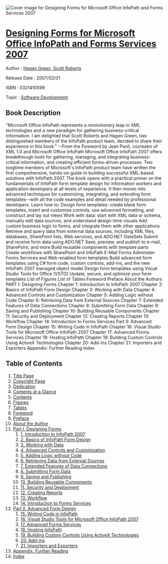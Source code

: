 ![Cover image for Designing Forms for Microsoft Office InfoPath and Forms Services 2007](https://imgdetail.ebookreading.net/cover/cover/software_development/EB0321410599.jpg)

[Designing Forms for Microsoft Office InfoPath and Forms Services 2007](https://ebookreading.net/view/book/Designing+Forms+for+Microsoft+Office+InfoPath+and+Forms+Services+2007-EB0321410599_1.html "Designing Forms for Microsoft Office InfoPath and Forms Services 2007")
====================================================================================================================

Author : [Hagen Green](https://ebookreading.net/search/author/Hagen+Green),[ Scott Roberts](https://ebookreading.net/search/author/+Scott+Roberts)

Release Date : 2007/02/01

ISBN : 0321410599

Topic : [Software Development](https://ebookreading.net/search/category/software-development)

Book Description
-----------------

"Microsoft Office InfoPath represents a revolutionary leap in XML technologies and a new paradigm for gathering business-critical information. I am delighted that Scott Roberts and Hagen Green, two distinguished members of the InfoPath product team, decided to share their experience in this book."
--From the Foreword by Jean Paoli, cocreator of XML 1.0 and Microsoft Office InfoPath
Microsoft Office InfoPath 2007 offers breakthrough tools for gathering, managing, and integrating business-critical information, and creating efficient forms-driven processes. Two longtime members of Microsoft's InfoPath product team have written the first comprehensive, hands-on guide to building successful XML-based solutions with InfoPath 2007.
The book opens with a practical primer on the fundamentals of InfoPath form template design for information workers and application developers at all levels of experience. It then moves into advanced techniques for customizing, integrating, and extending form templates--with all the code examples and detail needed by professional developers.
Learn how to:
Design form templates: create blank form templates, insert and customize controls, use advanced formatting, and construct and lay out views
Work with data: start with XML data or schema, manually edit data sources, and understand design-time visuals
Add custom business logic to forms, and integrate them with other applications
Retrieve and query data from external data sources, including XML files, databases, SharePoint lists, Web services, and ADO.NET DataSets
Submit and receive form data using ADO.NET
Save, preview, and publish to e-mail, SharePoint, and more
Build reusable components with template parts
Create workflows with SharePoint and InfoPath E-Mail Forms
Administer Forms Services and Web-enabled form templates
Build advanced form templates using C# form code, custom controls, add-ins, and the new InfoPath 2007 managed object model
Design form templates using Visual Studio Tools for Office (VSTO)
Update, secure, and optimize your form templates
List of Figures List of Tables Foreword Preface About the Authors 				 PART I: Designing Forms Chapter 1: Introduction to InfoPath 2007 Chapter 2: Basics of InfoPath Form Design Chapter 3: Working with Data Chapter 4: Advanced Controls and Customization Chapter 5: Adding Logic without Code Chapter 6: Retrieving Data from External Sources Chapter 7: Extended Features of Data Connections Chapter 8: Submitting Form Data Chapter 9: Saving and Publishing Chapter 10: Building Reusable Components Chapter 11: Security and Deployment Chapter 12: Creating Reports Chapter 13: Workflow Chapter 14: Introduction to Forms Services Part II: Advanced Form Design Chapter 15: Writing Code in InfoPath Chapter 16: Visual Studio Tools for Microsoft Office InfoPath 2007 Chapter 17: Advanced Forms Services Chapter 18: Hosting InfoPath Chapter 19: Building Custom Controls Using ActiveX Technologies Chapter 20: Add-ins Chapter 21: Importers and Exporters Appendix: Further Reading  Index 
              
Table of Contents
-----------------

1. [Title Page](https://ebookreading.net/view/book/Designing+Forms+for+Microsoft+Office+InfoPath+and+Forms+Services+2007-EB0321410599_3.html)
1. [Copyright Page](https://ebookreading.net/view/book/Designing+Forms+for+Microsoft+Office+InfoPath+and+Forms+Services+2007-EB0321410599_4.html)
1. [Dedication](https://ebookreading.net/view/book/Designing+Forms+for+Microsoft+Office+InfoPath+and+Forms+Services+2007-EB0321410599_5.html)
1. [Contents at a Glance](https://ebookreading.net/view/book/Designing+Forms+for+Microsoft+Office+InfoPath+and+Forms+Services+2007-EB0321410599_6.html)
1. [Contents](https://ebookreading.net/view/book/Designing+Forms+for+Microsoft+Office+InfoPath+and+Forms+Services+2007-EB0321410599_7.html)
1. [Figures](https://ebookreading.net/view/book/Designing+Forms+for+Microsoft+Office+InfoPath+and+Forms+Services+2007-EB0321410599_8.html)
1. [Tables](https://ebookreading.net/view/book/Designing+Forms+for+Microsoft+Office+InfoPath+and+Forms+Services+2007-EB0321410599_9.html)
1. [Foreword](https://ebookreading.net/view/book/Designing+Forms+for+Microsoft+Office+InfoPath+and+Forms+Services+2007-EB0321410599_10.html)
1. [Preface](https://ebookreading.net/view/book/Designing+Forms+for+Microsoft+Office+InfoPath+and+Forms+Services+2007-EB0321410599_11.html)
1. [About the Author](https://ebookreading.net/view/book/Designing+Forms+for+Microsoft+Office+InfoPath+and+Forms+Services+2007-EB0321410599_12.html)
1. [Part I. Designing Forms](https://ebookreading.net/view/book/Designing+Forms+for+Microsoft+Office+InfoPath+and+Forms+Services+2007-EB0321410599_13.html)
    1. [1. Introduction to InfoPath 2007](https://ebookreading.net/view/book/Designing+Forms+for+Microsoft+Office+InfoPath+and+Forms+Services+2007-EB0321410599_14.html)
    1. [2. Basics of InfoPath Form Design](https://ebookreading.net/view/book/Designing+Forms+for+Microsoft+Office+InfoPath+and+Forms+Services+2007-EB0321410599_15.html)
    1. [3. Working with Data](https://ebookreading.net/view/book/Designing+Forms+for+Microsoft+Office+InfoPath+and+Forms+Services+2007-EB0321410599_16.html)
    1. [4. Advanced Controls and Customization](https://ebookreading.net/view/book/Designing+Forms+for+Microsoft+Office+InfoPath+and+Forms+Services+2007-EB0321410599_17.html)
    1. [5. Adding Logic without Code](https://ebookreading.net/view/book/Designing+Forms+for+Microsoft+Office+InfoPath+and+Forms+Services+2007-EB0321410599_18.html)
    1. [6. Retrieving Data from External Sources](https://ebookreading.net/view/book/Designing+Forms+for+Microsoft+Office+InfoPath+and+Forms+Services+2007-EB0321410599_19.html)
    1. [7. Extended Features of Data Connections](https://ebookreading.net/view/book/Designing+Forms+for+Microsoft+Office+InfoPath+and+Forms+Services+2007-EB0321410599_20.html)
    1. [8. Submitting Form Data](https://ebookreading.net/view/book/Designing+Forms+for+Microsoft+Office+InfoPath+and+Forms+Services+2007-EB0321410599_21.html)
    1. [9. Saving and Publishing](https://ebookreading.net/view/book/Designing+Forms+for+Microsoft+Office+InfoPath+and+Forms+Services+2007-EB0321410599_22.html)
    1. [10. Building Reusable Components](https://ebookreading.net/view/book/Designing+Forms+for+Microsoft+Office+InfoPath+and+Forms+Services+2007-EB0321410599_23.html)
    1. [11. Security and Deployment](https://ebookreading.net/view/book/Designing+Forms+for+Microsoft+Office+InfoPath+and+Forms+Services+2007-EB0321410599_24.html)
    1. [12. Creating Reports](https://ebookreading.net/view/book/Designing+Forms+for+Microsoft+Office+InfoPath+and+Forms+Services+2007-EB0321410599_25.html)
    1. [13. Workflow](https://ebookreading.net/view/book/Designing+Forms+for+Microsoft+Office+InfoPath+and+Forms+Services+2007-EB0321410599_26.html)
    1. [14. Introduction to Forms Services](https://ebookreading.net/view/book/Designing+Forms+for+Microsoft+Office+InfoPath+and+Forms+Services+2007-EB0321410599_27.html)
1. [Part II. Advanced Form Design](https://ebookreading.net/view/book/Designing+Forms+for+Microsoft+Office+InfoPath+and+Forms+Services+2007-EB0321410599_28.html)
    1. [15. Writing Code in InfoPath](https://ebookreading.net/view/book/Designing+Forms+for+Microsoft+Office+InfoPath+and+Forms+Services+2007-EB0321410599_29.html)
    1. [16. Visual Studio Tools for Microsoft Office InfoPath 2007](https://ebookreading.net/view/book/Designing+Forms+for+Microsoft+Office+InfoPath+and+Forms+Services+2007-EB0321410599_30.html)
    1. [17. Advanced Forms Services](https://ebookreading.net/view/book/Designing+Forms+for+Microsoft+Office+InfoPath+and+Forms+Services+2007-EB0321410599_31.html)
    1. [18. Hosting InfoPath](https://ebookreading.net/view/book/Designing+Forms+for+Microsoft+Office+InfoPath+and+Forms+Services+2007-EB0321410599_32.html)
    1. [19. Building Custom Controls Using ActiveX Technologies](https://ebookreading.net/view/book/Designing+Forms+for+Microsoft+Office+InfoPath+and+Forms+Services+2007-EB0321410599_33.html)
    1. [20. Add-ins](https://ebookreading.net/view/book/Designing+Forms+for+Microsoft+Office+InfoPath+and+Forms+Services+2007-EB0321410599_34.html)
    1. [21. Importers and Exporters](https://ebookreading.net/view/book/Designing+Forms+for+Microsoft+Office+InfoPath+and+Forms+Services+2007-EB0321410599_35.html)
1. [Appendix. Further Reading](https://ebookreading.net/view/book/Designing+Forms+for+Microsoft+Office+InfoPath+and+Forms+Services+2007-EB0321410599_36.html)
1. [Index](https://ebookreading.net/view/book/Designing+Forms+for+Microsoft+Office+InfoPath+and+Forms+Services+2007-EB0321410599_37.html)
